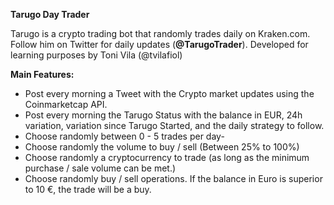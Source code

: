 **Tarugo Day Trader**

Tarugo is a crypto trading bot that randomly trades daily on Kraken.com. Follow him on Twitter for daily updates (**@TarugoTrader**).
Developed for learning purposes by Toni Vila (@tvilafiol)

**Main Features:**
- Post every morning a Tweet with the Crypto market updates using the Coinmarketcap API. 
- Post every morning the Tarugo Status with the balance in EUR, 24h variation, variation since Tarugo Started, and the daily strategy to follow. 
- Choose randomly between 0 - 5 trades per day-
- Choose randomly the volume to buy / sell (Between 25% to 100%)
- Choose randomly a cryptocurrency to trade (as long as the minimum purchase / sale volume can be met.)
- Choose randomly buy / sell operations. If the balance in Euro is superior to 10 €, the trade will be a buy. 
